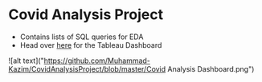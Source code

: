 # Covid Analysis Project

* Contains lists of SQL queries for EDA
* Head over [here](https://public.tableau.com/app/profile/syedkazim/viz/CovidAnalysisDashboard_16746795412570/Dashboard1) for the Tableau Dashboard

![alt text]("https://github.com/Muhammad-Kazim/CovidAnalysisProject/blob/master/Covid Analysis Dashboard.png")
